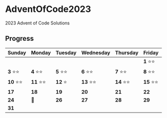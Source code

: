 # AdventOfCode2023

2023 Advent of Code Solutions

## Progress

Sunday | Monday | Tuesday | Wednesday | Thursday | Friday | Saturday
------- | -------| ------- | ------- | -------| -------| -------
   |   |   |  |  |  | **1** :star::star: | **2** :star::star:   
 **3** :star::star: | **4** :star::star: | **5** :star::star: | **6** :star::star: | **7** :star::star:  | **8** :star::star: | **9** :star::star:
 **10** :star::star: | **11** :star::star: | **12** :star: | **13** :star::star: | **14** :star::star: | **15** :star::star: | **16** :star::star:
 **17**  | **18**  | **19**  | **20**  | **21**  | **22**  | **23** 
  **24** | :christmas_tree: | **26** | **27** | **28** | **29** | **30**
  **31** |   |   |  |  |  |   